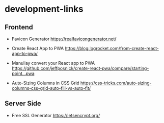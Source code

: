 # development-links

## Frontend

- Favicon Generator
https://realfavicongenerator.net/

- Create React App to PWA
https://blog.logrocket.com/from-create-react-app-to-pwa/

- Manullay convert your React app to PWA
https://github.com/jeffposnick/create-react-pwa/compare/starting-point...pwa

- Auto-Sizing Columns in CSS Grid
https://css-tricks.com/auto-sizing-columns-css-grid-auto-fill-vs-auto-fit/
 
## Server Side

- Free SSL Generator
https://letsencrypt.org/
